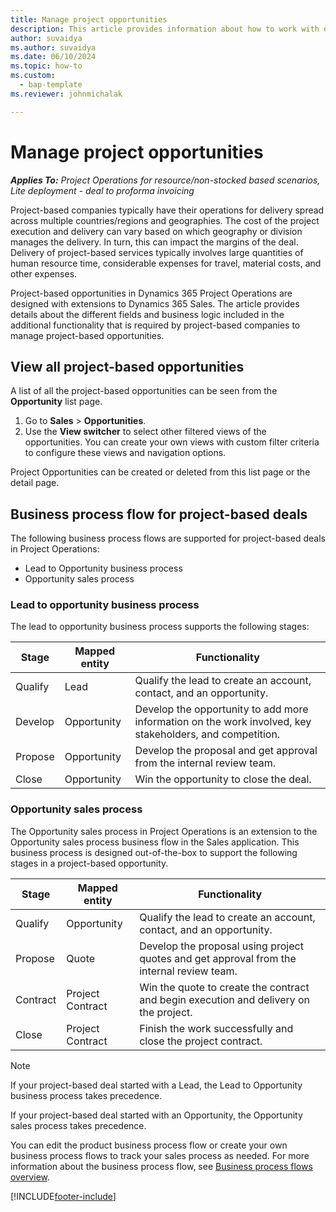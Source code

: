 ```yaml
---
title: Manage project opportunities
description: This article provides information about how to work with opportunities that are related to projects.
author: suvaidya
ms.author: suvaidya
ms.date: 06/10/2024
ms.topic: how-to
ms.custom: 
  - bap-template
ms.reviewer: johnmichalak

---
```


# Manage project opportunities

_**Applies To:** Project Operations for resource/non-stocked based scenarios, Lite deployment - deal to proforma invoicing_

Project-based companies typically have their operations for delivery spread across multiple countries/regions and geographies. The cost of the project execution and delivery can vary  based on which geography or division manages the delivery. In turn, this can impact the margins of the deal. Delivery of project-based services typically involves large quantities of human resource time, considerable expenses for travel, material costs, and other expenses.

Project-based opportunities in Dynamics 365 Project Operations are designed with extensions to Dynamics 365 Sales. The article provides details about the different fields and business logic included in the additional functionality that is required by project-based companies to manage project-based opportunities.

## View all project-based opportunities

A list of all the project-based opportunities can be seen from the **Opportunity** list page. 

1. Go to **Sales** > **Opportunities**.
2. Use the **View switcher** to select other filtered views of the opportunities. You can create your own views with custom filter criteria to configure these views and navigation options.

Project Opportunities can be created or deleted from this list page or the detail page.

## Business process flow for project-based deals

The following business process flows are supported for project-based deals in Project Operations:

- Lead to Opportunity business process
- Opportunity sales process

### Lead to opportunity business process 
The lead to opportunity business process supports the following stages:

| Stage | Mapped entity | Functionality |
| --- | --- | --- |
| Qualify | Lead | Qualify the lead to create an account, contact, and an opportunity. |
| Develop | Opportunity | Develop the opportunity to add more information on the work involved, key stakeholders, and competition. |
| Propose | Opportunity | Develop the proposal and get approval from the internal review team. |
| Close | Opportunity | Win the opportunity to close the deal. |

### Opportunity sales process
The Opportunity sales process in Project Operations is an extension to the Opportunity sales process business flow in the Sales application. This business process is designed out-of-the-box to support the following stages in a project-based opportunity.

| Stage | Mapped entity | Functionality |
| --- | --- | --- |
| Qualify | Opportunity | Qualify the lead to create an account, contact, and an opportunity. |
| Propose | Quote | Develop the proposal using project quotes and get approval from the internal review team. |
| Contract | Project Contract | Win the quote to create the contract and begin execution and delivery on the project. |
| Close | Project Contract | Finish the work successfully and close the project contract. |

> [!NOTE]
> If your project-based deal started with a Lead, the Lead to Opportunity business process takes precedence.
>
> If your project-based deal started with an Opportunity, the Opportunity sales process takes precedence.

You can edit the product business process flow or create your own business process flows to track your sales process as needed. For more information about the business process flow, see [Business process flows overview](/dynamics365/customerengagement/on-premises/customize/business-process-flows-overview).


[!INCLUDE[footer-include](../includes/footer-banner.md)]
